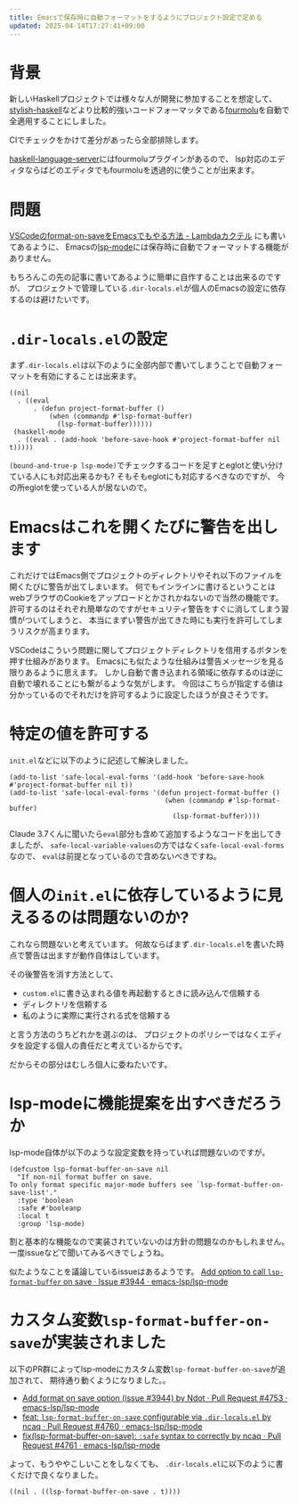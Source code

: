 ```yaml
---
title: Emacsで保存時に自動フォーマットをするようにプロジェクト設定で定める
updated: 2025-04-14T17:27:41+09:00
---
```


# 背景

新しいHaskellプロジェクトでは様々な人が開発に参加することを想定して、
[stylish-haskell](https://github.com/haskell/stylish-haskell)などより比較的強いコードフォーマッタである[fourmolu](https://fourmolu.github.io/)を自動で全適用することにしました。

CIでチェックをかけて差分があったら全部排除します。

[haskell-language-server](https://github.com/haskell/haskell-language-server)にはfourmoluプラグインがあるので、
lsp対応のエディタならばどのエディタでもfourmoluを透過的に使うことが出来ます。

# 問題

[VSCodeのformat-on-saveをEmacsでもやる方法 - Lambdaカクテル](https://blog.3qe.us/entry/2023/01/18/211223)
にも書いてあるように、
Emacsの[lsp-mode](https://emacs-lsp.github.io/lsp-mode/)には保存時に自動でフォーマットする機能がありません。

もちろんこの先の記事に書いてあるように簡単に自作することは出来るのですが、
プロジェクトで管理している`.dir-locals.el`が個人のEmacsの設定に依存するのは避けたいです。

# `.dir-locals.el`の設定

まず`.dir-locals.el`は以下のように全部内部で書いてしまうことで自動フォーマットを有効にすることは出来ます。

``` emacs-lisp
((nil
  . ((eval
      . (defun project-format-buffer ()
          (when (commandp #'lsp-format-buffer)
            (lsp-format-buffer))))))
 (haskell-mode
  . ((eval . (add-hook 'before-save-hook #'project-format-buffer nil t)))))
```

`(bound-and-true-p lsp-mode)`でチェックするコードを足すとeglotと使い分けている人にも対応出来るかも?
そもそもeglotにも対応するべきなのですが、
今の所eglotを使っている人が居ないので。

# Emacsはこれを開くたびに警告を出します

これだけではEmacs側でプロジェクトのディレクトリやそれ以下のファイルを開くたびに警告が出てしまいます。
何でもインラインに書けるということはwebブラウザのCookieをアップロードとかされかねないので当然の機能です。
許可するのはそれぞれ簡単なのですがセキュリティ警告をすぐに消してしまう習慣がついてしまうと、
本当にまずい警告が出てきた時にも実行を許可してしまうリスクが高まります。

VSCodeはこういう問題に関してプロジェクトディレクトリを信用するボタンを押す仕組みがあります。
Emacsにも似たような仕組みは警告メッセージを見る限りあるように思えます。
しかし自動で書き込まれる領域に依存するのは逆に自動で壊れることにも繋がるような気がします。
今回はこちらが指定する値は分かっているのでそれだけを許可するように設定したほうが良さそうです。

# 特定の値を許可する

`init.el`などに以下のように記述して解決しました。

``` emacs-lisp
(add-to-list 'safe-local-eval-forms '(add-hook 'before-save-hook #'project-format-buffer nil t))
(add-to-list 'safe-local-eval-forms '(defun project-format-buffer ()
                                       (when (commandp #'lsp-format-buffer)
                                         (lsp-format-buffer))))
```

Claude 3.7くんに聞いたら`eval`部分も含めて追加するようなコードを出してきましたが、
`safe-local-variable-values`の方ではなく`safe-local-eval-forms`なので、
`eval`は前提となっているので含めないべきですね。

# 個人の`init.el`に依存しているように見えるるのは問題ないのか?

これなら問題ないと考えています。
何故ならばまず`.dir-locals.el`を書いた時点で警告は出ますが動作自体はしています。

その後警告を消す方法として、

* `custom.el`に書き込まれる値を再起動するときに読み込んで信頼する
* ディレクトリを信頼する
* 私のように実際に実行される式を信頼する

と言う方法のうちどれかを選ぶのは、
プロジェクトのポリシーではなくエディタを設定する個人の責任だと考えているからです。

だからその部分はむしろ個人に委ねたいです。

# lsp-modeに機能提案を出すべきだろうか

lsp-mode自体が以下のような設定変数を持っていれば問題ないのですが。

``` emacs-lisp
(defcustom lsp-format-buffer-on-save nil
  "If non-nil format buffer on save.
To only format specific major-mode buffers see `lsp-format-buffer-on-save-list'."
  :type 'boolean
  :safe #'booleanp
  :local t
  :group 'lsp-mode)
```

割と基本的な機能なので実装されていないのは方針の問題なのかもしれません。
一度issueなどで聞いてみるべきでしょうね。

似たようなことを議論しているissueはあるようです。
[Add option to call `lsp-format-buffer` on save · Issue #3944 · emacs-lsp/lsp-mode](https://github.com/emacs-lsp/lsp-mode/issues/3944)

# カスタム変数`lsp-format-buffer-on-save`が実装されました

以下のPR群によってlsp-modeにカスタム変数`lsp-format-buffer-on-save`が追加されて、
期待通り動くようになりました。。

* [Add format on save option (issue #3944) by Ndot · Pull Request #4753 · emacs-lsp/lsp-mode](https://github.com/emacs-lsp/lsp-mode/pull/4753)
* [feat: `lsp-format-buffer-on-save` configurable via `.dir-locals.el` by ncaq · Pull Request #4760 · emacs-lsp/lsp-mode](https://github.com/emacs-lsp/lsp-mode/pull/4760)
* [fix(lsp-format-buffer-on-save): `:safe` syntax to correctly by ncaq · Pull Request #4761 · emacs-lsp/lsp-mode](https://github.com/emacs-lsp/lsp-mode/pull/4761)

よって、もうややこしいことをしなくても、
`.dir-locals.el`に以下のように書くだけで良くなりました。

``` emacs-lisp
((nil . ((lsp-format-buffer-on-save . t))))
```
